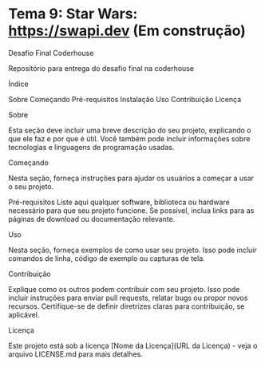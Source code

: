 # Tema 9: Star Wars: https://swapi.dev (Em construção)

Desafio Final Coderhouse

Repositório para entrega do desafio final na coderhouse

Índice

Sobre
Começando
Pré-requisitos
Instalação
Uso
Contribuição
Licença

Sobre

Esta seção deve incluir uma breve descrição do seu projeto, explicando o que ele faz e por que é útil. Você também pode incluir informações sobre tecnologias e linguagens de programação usadas.

Começando

Nesta seção, forneça instruções para ajudar os usuários a começar a usar o seu projeto.

Pré-requisitos
Liste aqui qualquer software, biblioteca ou hardware necessário para que seu projeto funcione. Se possível, inclua links para as páginas de download ou documentação relevante.

Uso

Nesta seção, forneça exemplos de como usar seu projeto. Isso pode incluir comandos de linha, código de exemplo ou capturas de tela.

Contribuição

Explique como os outros podem contribuir com seu projeto. Isso pode incluir instruções para enviar pull requests, relatar bugs ou propor novos recursos. Certifique-se de definir diretrizes claras para contribuição, se aplicável.

Licença

Este projeto está sob a licença [Nome da Licença](URL da Licença) - veja o arquivo LICENSE.md para mais detalhes.

